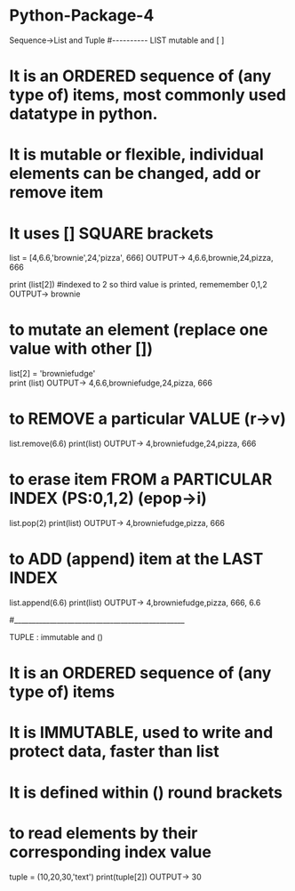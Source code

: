 # Python-Package-4
Sequence->List and Tuple
#----------
LIST mutable and [ ]

# It is an ORDERED sequence of (any type of) items, most commonly used datatype in python.
# It is mutable or flexible, individual elements can be changed, add or remove item
# It uses [] SQUARE brackets
list = [4,6.6,'brownie',24,'pizza', 666]
OUTPUT-> 4,6.6,brownie,24,pizza, 666

print (list[2]) #indexed to 2 so third value is printed, rememember 0,1,2
OUTPUT-> brownie

# to mutate an element (replace one value with other [])
list[2] = 'browniefudge'    
print (list)
OUTPUT-> 4,6.6,browniefudge,24,pizza, 666

# to REMOVE a particular VALUE (r->v)
list.remove(6.6) 
print(list)
OUTPUT-> 4,browniefudge,24,pizza, 666

# to erase item FROM a PARTICULAR INDEX (PS:0,1,2) (epop->i)
list.pop(2) 
print(list)
OUTPUT-> 4,browniefudge,pizza, 666

# to ADD (append) item at the LAST INDEX
list.append(6.6)
print(list)
OUTPUT-> 4,browniefudge,pizza, 666, 6.6

#________________________________________________

TUPLE : immutable and ()
# It is an ORDERED sequence of (any type of) items
# It is IMMUTABLE, used to write and protect data, faster than list
# It is defined within () round brackets

# to read elements by their corresponding index value
tuple = (10,20,30,'text')
print(tuple[2])
OUTPUT-> 30














